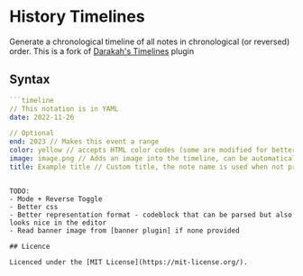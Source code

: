 # History Timelines
Generate a chronological timeline of all notes in chronological (or reversed) order. 
This is a fork of [Darakah's Timelines](https://github.com/Darakah/obsidian-timelines) plugin

## Syntax
```yaml
```timeline
// This notation is in YAML
date: 2022-11-26

// Optional
end: 2023 // Makes this event a range
color: yellow // accepts HTML color codes (some are modified for better viewing) and hex colors
image: image.png // Adds an image into the timeline, can be automaticaly fetched when using the Banner plugin
title: Example title // Custom title, the note name is used when not provided

```
```

TODO:
- Mode + Reverse Toggle
- Better css
- Better representation format - codeblock that can be parsed but also looks nice in the editor
- Read banner image from [banner plugin] if none provided

## Licence

Licenced under the [MIT License](https://mit-license.org/).
